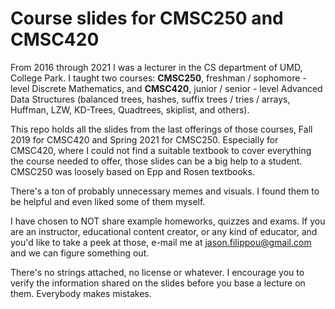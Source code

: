 # Course slides for CMSC250 and CMSC420

From 2016 through 2021 I was a lecturer in the CS department of UMD, College Park. I taught two courses: **CMSC250**, freshman / sophomore - level Discrete Mathematics, and **CMSC420**, junior / senior - level Advanced Data Structures (balanced trees, hashes, suffix trees / tries / arrays, Huffman, LZW, KD-Trees, Quadtrees, skiplist, and others).

This repo holds all the slides from the last offerings of those courses, Fall 2019 for CMSC420 and Spring 2021 for CMSC250. Especially for CMSC420, where I could not find a suitable textbook to cover everything the course needed to offer, those slides can be a big help to a student. CMSC250 was loosely based on Epp and Rosen textbooks.

There's a ton of probably unnecessary memes and visuals. I found them to be helpful and even liked some of them myself.

I have chosen to NOT share example homeworks, quizzes and exams. If you are an instructor, educational content creator, or any kind of educator, and you'd like to take a peek at those, e-mail me at jason.filippou@gmail.com and we can figure something out.

There's no strings attached, no license or whatever. I encourage you to verify the information shared on the slides before you base a lecture on them. Everybody makes mistakes.